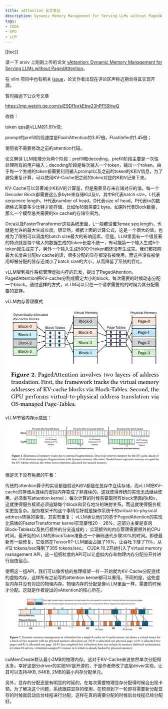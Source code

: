 ```yaml
---
title: vAttention 论文笔记
description: Dynamic Memory Management for Serving LLMs without PagedAttention
tags: 
- CUDA
- GPU
- LLM
---
```


[[toc]]

读一下 arxiv 上刚刚上传的论文 [vAttention: Dynamic Memory Management for Serving LLMs without PagedAttention](https://arxiv.org/pdf/2405.04437)。

在 vllm 项目中也有相关 [issue](https://github.com/vllm-project/vllm/issues/4675)，论文作者出现在评论区声称近期会将其实现开源。

暂时搬运下公众号文章

https://mp.weixin.qq.com/s/E9Df1prkEbw23hPF59IrwQ

收益：

token qps是vLLM的1.97x倍;

prompt的prefill阶段速度是FlashAttention的3.97倍，FlashInfer的1.45倍；

使用者不需要修改之前的attention代码。

论文解读
LLM推理分为两个阶段：prefill和decoding。prefill阶段主要是一次性处理所有的用户输入；decoding阶段是每次输入一个token，输出一个token。由于每一个生成的token都需要利用输入prompt以及之前的token的K和V信息，为了避免重复计算，可以使用KV-Cache把之前的token对应的K和V记录下来。

KV-Cache可以显著减少K和V的计算量，但是需要显存来存储对应的值。每一个Decoder Block都需要这么多byte来存储K以及V，其中B代表batch size，L代表sequence length，H代表number of head，D代表size of head，P代表kv的数据格式需要多少比特才能存储，比如fp16就需要2 byte。如果N代表Block数量，那么一个模型总共需要的kv cache的存储空间为。

Orca以及FasterTransformer这些系统里面，L一般都设置为max seq length，也就是允许的最大生成长度。很显然，根据上面的计算公式，这是一个很大的值，也成为了限制可以调度的batch size最大的影响因素。但是，LLM里面有一个很显著的特点就是每个输入的数据生成的token长度不统一，有可能第一个输入生成5个token就生成完了，另外一个输入生成5000个token都还没有生成完。我们都按照最大长度来分配kv cache的话，很多分配的显存都没有被使用，而这些没有被使用却被分配的显存还减小了batch size的大小，从而降低了系统的吞吐。

vLLM受到操作系统管理虚拟内存的启发，提出了PagedAttention。PagedAttention把KV-cache分割成固定大小的block，每次需要的时候动态分配一个block。通过这样的方式，vLLM可以只在一个请求需要的的时候为其分配需要的显存。

vLLM内存管理模式

![](fig1.png)

vLLM节省内存示意图：

![](fig2.png)

但是天下没有免费的午餐：

传统的attention算子的实现都是假设K和V都是在显存中连续存储，而vLLM把KV-cache的存储从连续的虚拟内存变成了非连续的。这就使得传统的实现无法继续使用，必须重写attention kernel；
每次计算的时候需要取所有block里面的k和v，这就使得服务框架必须追踪每个block和显存地址的映射关系。而这就使得服务框架更加复杂。服务框架干的这个事情恰好就是操作系统干的virtual-to-physical address转换的事情，其实有重复；
vLLM承认他们的基于PagedAttention的实现比原始的FasterTransformer kernel实现要慢20 − 26%，这部分主要是查询Block-Tables以及执行额外的分支造成的；
实现额外的内存管理需要额外的CPU时间。最开始的vLLM的BlockTable准备占一个解码迭代步骤30%的时间。即便最新有一些修复，它依然在TensorRT-LLM里面占据了10%，让吞吐下降了11%，从412 tokens/sec降到了365 tokens/sec。
CUDA 10.2开始引入了virtual memory management API，这一组细粒度的API可以让虚拟内存和物理内存分配分开并进行自由组合。

使用这一组API，我们可以像传统的推理框架一样一开始就为KV-Cache分配连续的虚拟内存，这样所有之前写的attention kernel都可以重用。不同的是，这些虚拟内存并没有对应的物理内存。物理内存的分配是像vLLM里面一样，需要的时候才分配。这就是作者提出的vAttention的核心所在。

![](fig3.png)

cuMemCreate默认最小2MB的物理内存。这对于KV-Cache来说依然单次分配得太多。幸好这部分driver的实现NV是开源的，于是作者修改了底层driver实现，让其可以支持4KB, 64KB, 2MB的最小内存分配单元。

另外，显存的分配还是有明显的时延的，在每次需要物理显存分配得时候会出现卡顿。为了解决这个问题，系统跟踪显存的使用，在预测到下一轮即将需要新分配显存的时候就启动后台线程进行分配，这样在真的需要分配的时候后台线程已经分配好。
